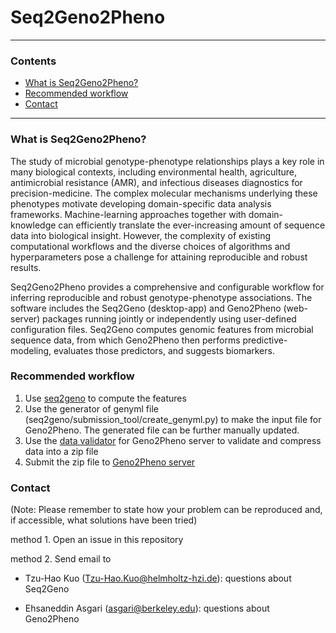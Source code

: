 # Seq2Geno2Pheno
---
### Contents
- [What is Seq2Geno2Pheno?](#what_is)
- [Recommended workflow](#workflow)
- [Contact](#contact)
---

### <a name='what_is'></a>What is Seq2Geno2Pheno?

The study of microbial genotype-phenotype relationships plays a key role in many biological contexts, including environmental health, agriculture, antimicrobial resistance (AMR), and infectious diseases diagnostics for precision-medicine. The complex molecular mechanisms underlying these phenotypes motivate developing domain-specific data analysis frameworks. Machine-learning approaches together with domain-knowledge can efficiently translate the ever-increasing amount of sequence data into biological insight. However, the complexity of existing computational workflows and the diverse choices of algorithms and hyperparameters pose a challenge for attaining reproducible and robust results.

Seq2Geno2Pheno provides a comprehensive and configurable workflow for inferring reproducible and robust genotype-phenotype associations. The software includes the Seq2Geno (desktop-app) and Geno2Pheno (web-server) packages running jointly or independently using user-defined configuration files. Seq2Geno computes genomic features from microbial sequence data, from which Geno2Pheno then performs predictive-modeling, evaluates those predictors, and suggests biomarkers.

###  <a name='workflow'></a>Recommended workflow
1. Use [seq2geno](https://github.com/hzi-bifo/seq2geno.git) to compute the features 
2. Use the generator of genyml file (seq2geno/submission_tool/create_genyml.py) to make the input file for Geno2Pheno. The generated file can be further manually updated.
3. Use the [data validator](https://github.com/hzi-bifo/Geno2PhenoClient) for Geno2Pheno server to validate and compress data into a zip file
4. Submit the zip file to [Geno2Pheno server](http://genopheno.bifo.helmholtz-hzi.de)

### <a name='contact'></a>Contact

(Note: Please remember to state how your problem can be reproduced and, if accessible, what solutions have been tried)

method 1. Open an issue in this repository

method 2. Send email to 

- Tzu-Hao Kuo (Tzu-Hao.Kuo@helmholtz-hzi.de): questions about Seq2Geno

- Ehsaneddin Asgari (asgari@berkeley.edu): questions about Geno2Pheno



